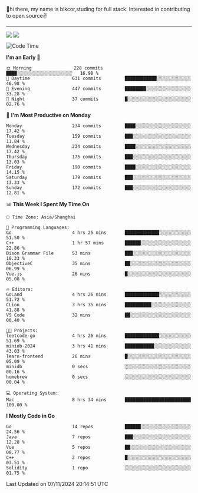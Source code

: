 👋hi there, my name is blkcor,studing for full stack.
Interested in contributing to open source✌️

<hr/>

![](https://github-readme-stats.vercel.app/api?username=blkcor)
<a href="https://github.com/blkcor/github-readme-stats">
    <img align="left" src="https://github-readme-stats.vercel.app/api/top-langs/?username=blkcor&hide=jupyter%20notebook,shaderlab,tex,c%23&langs_count=9" />
</a>


<!--START_SECTION:waka-->
![Code Time](http://img.shields.io/badge/Code%20Time-1%2C420%20hrs%2040%20mins-blue)

**I'm an Early 🐤** 

```text
🌞 Morning                228 commits         ████░░░░░░░░░░░░░░░░░░░░░   16.98 % 
🌆 Daytime                631 commits         ████████████░░░░░░░░░░░░░   46.98 % 
🌃 Evening                447 commits         ████████░░░░░░░░░░░░░░░░░   33.28 % 
🌙 Night                  37 commits          █░░░░░░░░░░░░░░░░░░░░░░░░   02.76 % 
```
📅 **I'm Most Productive on Monday** 

```text
Monday                   234 commits         ████░░░░░░░░░░░░░░░░░░░░░   17.42 % 
Tuesday                  159 commits         ███░░░░░░░░░░░░░░░░░░░░░░   11.84 % 
Wednesday                234 commits         ████░░░░░░░░░░░░░░░░░░░░░   17.42 % 
Thursday                 175 commits         ███░░░░░░░░░░░░░░░░░░░░░░   13.03 % 
Friday                   190 commits         ████░░░░░░░░░░░░░░░░░░░░░   14.15 % 
Saturday                 179 commits         ███░░░░░░░░░░░░░░░░░░░░░░   13.33 % 
Sunday                   172 commits         ███░░░░░░░░░░░░░░░░░░░░░░   12.81 % 
```


📊 **This Week I Spent My Time On** 

```text
🕑︎ Time Zone: Asia/Shanghai

💬 Programming Languages: 
Go                       4 hrs 25 mins       █████████████░░░░░░░░░░░░   51.50 % 
C++                      1 hr 57 mins        ██████░░░░░░░░░░░░░░░░░░░   22.86 % 
Bison Grammar File       53 mins             ███░░░░░░░░░░░░░░░░░░░░░░   10.33 % 
ObjectiveC               35 mins             ██░░░░░░░░░░░░░░░░░░░░░░░   06.99 % 
Vue.js                   26 mins             █░░░░░░░░░░░░░░░░░░░░░░░░   05.08 % 

🔥 Editors: 
GoLand                   4 hrs 26 mins       █████████████░░░░░░░░░░░░   51.72 % 
CLion                    3 hrs 35 mins       ██████████░░░░░░░░░░░░░░░   41.88 % 
VS Code                  32 mins             ██░░░░░░░░░░░░░░░░░░░░░░░   06.40 % 

🐱‍💻 Projects: 
leetcode-go              4 hrs 26 mins       █████████████░░░░░░░░░░░░   51.69 % 
miniob-2024              3 hrs 41 mins       ███████████░░░░░░░░░░░░░░   43.03 % 
learn-frontend           26 mins             █░░░░░░░░░░░░░░░░░░░░░░░░   05.09 % 
minidb                   0 secs              ░░░░░░░░░░░░░░░░░░░░░░░░░   00.16 % 
homebrew                 0 secs              ░░░░░░░░░░░░░░░░░░░░░░░░░   00.04 % 

💻 Operating System: 
Mac                      8 hrs 34 mins       █████████████████████████   100.00 % 
```

**I Mostly Code in Go** 

```text
Go                       14 repos            ██████░░░░░░░░░░░░░░░░░░░   24.56 % 
Java                     7 repos             ███░░░░░░░░░░░░░░░░░░░░░░   12.28 % 
Vue                      5 repos             ██░░░░░░░░░░░░░░░░░░░░░░░   08.77 % 
C++                      2 repos             █░░░░░░░░░░░░░░░░░░░░░░░░   03.51 % 
Solidity                 1 repo              ░░░░░░░░░░░░░░░░░░░░░░░░░   01.75 % 
```




 Last Updated on 07/11/2024 20:14:51 UTC
<!--END_SECTION:waka-->


